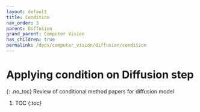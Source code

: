 ```yaml
---
layout: default
title: Condition
nav_order: 3
parent: Diffusion
grand_parent: Computer Vision
has_children: true
permalink: /docs/computer_vision/diffusion/condition
---
```


# Applying condition on Diffusion step
{: .no_toc}
Review of conditional method papers for diffusion model

1. TOC
{:toc}